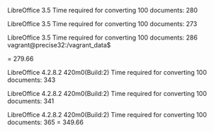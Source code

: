 

LibreOffice 3.5
Time required for converting 100 documents: 280

LibreOffice 3.5
Time required for converting 100 documents: 273

LibreOffice 3.5
Time required for converting 100 documents: 286
vagrant@precise32:/vagrant_data$

= 279.66


LibreOffice 4.2.8.2 420m0(Build:2)
Time required for converting 100 documents: 343

LibreOffice 4.2.8.2 420m0(Build:2)
Time required for converting 100 documents: 341

LibreOffice 4.2.8.2 420m0(Build:2)
Time required for converting 100 documents: 365
= 349.66

